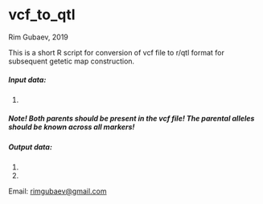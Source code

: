 # vcf_to_qtl
Rim Gubaev, 2019

This is a short R script for conversion of vcf file to r/qtl format for subsequent getetic map construction. 

##### Input data:

1) 

##### Note! Both parents should be present in the vcf file! The parental alleles should be known across all markers! 


##### Output data:

1)

2)

Email: rimgubaev@gmail.com
